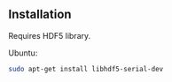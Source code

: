 


## Installation

Requires HDF5 library.

Ubuntu:

```bash
sudo apt-get install libhdf5-serial-dev
```